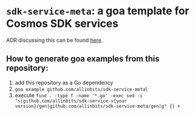 # `sdk-service-meta`: a goa template for Cosmos SDK services

ADR discussing this can be found [here](https://www.notion.so/allinbits/1d64e8e0581642aa8007868daa2a07cb?v=0535625536664d6ebc0b081c73baed74&p=5a0372093297407dbda62db613e31e97).

## How to generate goa examples from this repository:

 1. add this repository as a Go dependency
 2. `goa example github.com/allinbits/sdk-service-meta`\
 3. execute `find . -type f -name '*.go' -exec sed -i "s|github.com/allinbits/sdk-service-v{your version}/gen|github.com/allinbits/sdk-service-meta/gen|g" {} +`
